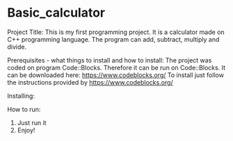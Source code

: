 # Basic_calculator

Project Title:
This is my first programming project. It is a calculator made on C++ programming language. The program can add, subtract, multiply and divide.

Prerequisites - what things to install and how to install:
The project was coded on program Code::Blocks. Therefore it can be run on Code::Blocks. It can be downloaded here: https://www.codeblocks.org/
To install just follow the instructions provided by https://www.codeblocks.org/

Installing:





How to run:
1. Just run it 
2. Enjoy! 
